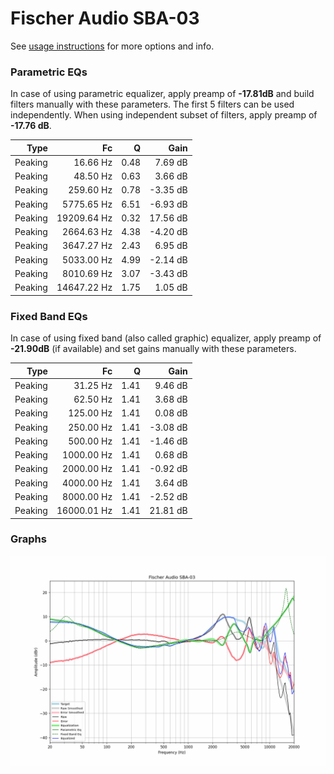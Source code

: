 # Fischer Audio SBA-03
See [usage instructions](https://github.com/jaakkopasanen/AutoEq#usage) for more options and info.

### Parametric EQs
In case of using parametric equalizer, apply preamp of **-17.81dB** and build filters manually
with these parameters. The first 5 filters can be used independently.
When using independent subset of filters, apply preamp of **-17.76 dB**.

| Type    | Fc          |    Q | Gain     |
|--------:|------------:|-----:|---------:|
| Peaking | 16.66 Hz    | 0.48 | 7.69 dB  |
| Peaking | 48.50 Hz    | 0.63 | 3.66 dB  |
| Peaking | 259.60 Hz   | 0.78 | -3.35 dB |
| Peaking | 5775.65 Hz  | 6.51 | -6.93 dB |
| Peaking | 19209.64 Hz | 0.32 | 17.56 dB |
| Peaking | 2664.63 Hz  | 4.38 | -4.20 dB |
| Peaking | 3647.27 Hz  | 2.43 | 6.95 dB  |
| Peaking | 5033.00 Hz  | 4.99 | -2.14 dB |
| Peaking | 8010.69 Hz  | 3.07 | -3.43 dB |
| Peaking | 14647.22 Hz | 1.75 | 1.05 dB  |

### Fixed Band EQs
In case of using fixed band (also called graphic) equalizer, apply preamp of **-21.90dB**
(if available) and set gains manually with these parameters.

| Type    | Fc          |    Q | Gain     |
|--------:|------------:|-----:|---------:|
| Peaking | 31.25 Hz    | 1.41 | 9.46 dB  |
| Peaking | 62.50 Hz    | 1.41 | 3.68 dB  |
| Peaking | 125.00 Hz   | 1.41 | 0.08 dB  |
| Peaking | 250.00 Hz   | 1.41 | -3.08 dB |
| Peaking | 500.00 Hz   | 1.41 | -1.46 dB |
| Peaking | 1000.00 Hz  | 1.41 | 0.68 dB  |
| Peaking | 2000.00 Hz  | 1.41 | -0.92 dB |
| Peaking | 4000.00 Hz  | 1.41 | 3.64 dB  |
| Peaking | 8000.00 Hz  | 1.41 | -2.52 dB |
| Peaking | 16000.01 Hz | 1.41 | 21.81 dB |

### Graphs
![](./Fischer%20Audio%20SBA-03.png)